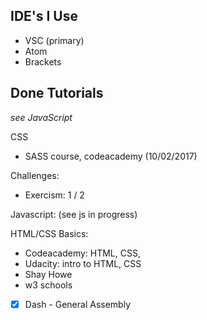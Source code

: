 ## IDE's I Use
- VSC (primary)
- Atom
- Brackets

## Done Tutorials

*see JavaScript*

CSS
- SASS course, codeacademy (10/02/2017)

Challenges:
- Exercism: 1 / 2

Javascript: (see js in progress)

HTML/CSS Basics:
- Codeacademy: HTML, CSS, 
- Udacity: intro to HTML, CSS
- Shay Howe
- w3 schools
- [X] Dash - General Assembly
